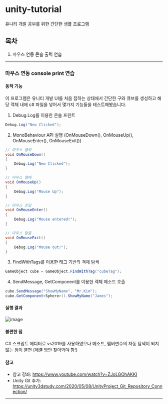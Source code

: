 # unity-tutorial
유니티 개발 공부를 위한 간단한 샘플 프로그램

## 목차
1. 마우스 연동 콘솔 출력 연습

---
### 마우스 연동 console print 연습
#### 동작 기능
이 프로그램은 유니티 개발 UI를 처음 접하는 상태에서 간단한 구와 큐브를 생성하고 해당 객체 내에 c# 파일을 넣어서 몇가지 기능들을 테스트해봤습니다.
1. Debug.Log를 이용한 콘솔 프린트
```C#
Debug.Log("New Clicked");
```
2. MonoBehaviour API 실행 (OnMouseDown(), OnMouseUp(), OnMouseEnter(), OnMouseExit())
```C#
// 마우스 클릭
void OnMouseDown()
{
    Debug.Log("New Clicked");
}

// 마우스 뗄때
void OnMouseUp()
{
    Debug.Log("Mouse Up");
}

// 마우스 진입
void OnMouseEnter()
{
    Debug.Log("Mouse entered!");
}

// 마우스 탈출
void OnMouseExit()
{
    Debug.Log("Mouse out!");
}
```
3. FindWithTags를 이용한 태그 기반의 객체 탐색
```C#
GameObject cube = GameObject.FindWithTag("cubeTag");
```
4. SendMessage, GetComponent를 이용한 객체 메소드 호출
```C#
cube.SendMessage("ShowMyName", "Mr.Kim");
cube.GetComponent<Sphere>().ShowMyName("James");
```
#### 실행 결과
![image](https://user-images.githubusercontent.com/46051622/128885207-d00a01ff-526b-41f7-b0c1-7e728f75622a.png)
#### 불편한 점
C# 스크립트 에디터로 vs2019를 사용하였으나 메소드, 멤버변수의 자동 탐색이 되지 않는 점이 불편 (해결 방안 찾아봐야 함!)
#### 참고
- 참고 강좌: https://www.youtube.com/watch?v=ZJoLGOhAKKI
- Unity Git 추가: https://unity3dstudy.com/2020/05/08/UnityProject_Git_Repository_Connection/
---
